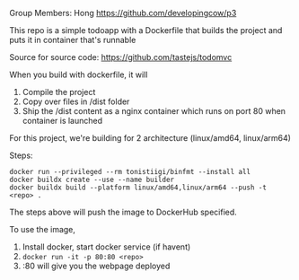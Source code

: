 Group Members: Hong
https://github.com/developingcow/p3

This repo is a simple todoapp with a Dockerfile that builds the project and puts it in container that's runnable

Source for source code: https://github.com/tastejs/todomvc

When you build with dockerfile, it will
1. Compile the project
2. Copy over files in /dist folder
3. Ship the /dist content as a nginx container which runs on port 80 when container is launched
   
For this project, we're building for 2 architecture (linux/amd64, linux/arm64)

Steps:
```
docker run --privileged --rm tonistiigi/binfmt --install all
docker buildx create --use --name builder
docker buildx build --platform linux/amd64,linux/arm64 --push -t <repo> .
```

The steps above will push the image to DockerHub <repo> specified.

To use the image,

1. Install docker, start docker service (if havent)
2. `docker run -it -p 80:80 <repo>`
3. <host-ip>:80 will give you the webpage deployed
